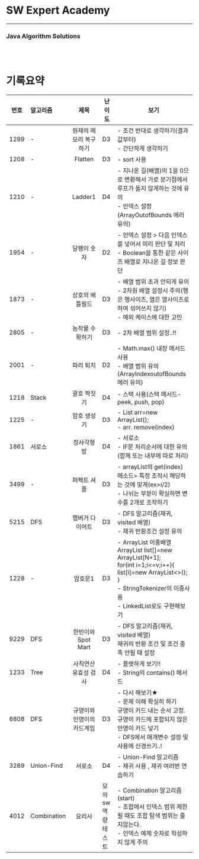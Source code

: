 # SW Expert Academy

----

### Java Algorithm Solutions

<br><br>

# 기록요약


| 번호 | 알고리즘    |            제목            | 난이도             | 보기                                                         |
| ---- | :---------- | :------------------------: | ------------------ | ------------------------------------------------------------ |
| 1289 | -           |   원재의 메모리 복구하기   | D3                 | - 조건 반대로 생각하기(결과값부터)<br />- 간단하게 생각하기  |
| 1208 | -           |          Flatten           | D3                 | - sort 사용                                                  |
| 1210 | -           |          Ladder1           | D4                 | - 지나온 길(배열)의 1을 0으로 변환해서 가로 분기점에서 루프가 돌지 않게하는 것에 유의<br />- 인덱스 설정(ArrayOutofBounds 에러 유의) |
| 1954 | -           |        달팽이 숫자         | D2                 | - 인덱스 설정 > 다음 인덱스를 넣어서 미리 판단 및 처리<br />- Boolean을 통한 같은 사이즈 배열로 지나온 길 정보 판단 |
| 1873 | -           |      상호의 배틀필드       | D3                 | - 배열 범위 초과 안되게 유의<br />- 2차원 배열 설정시 주의(행은 행사이즈, 열은 열사이즈로 하여 섞어쓰지 않기)<br />- 예외 케이스에 대한 고민 |
| 2805 | -           |      농작물 수확하기       | D3                 | - 2차 배열 범위 설정..!!                                     |
| 2001 | -           |         파리 퇴치          | D2                 | - Math.max() 내장 메서드 사용<br />- 배열 범위 유의(ArrayIndexoutofBounds 에러 유의) |
| 1218 | Stack       |        괄호 짝짓기         | D4                 | - 스택 사용(스택 메서드- peek, push, pop)                    |
| 1225 | -           |        암호 생성기         | D3                 | - List<Integer> arr=new ArrayList<Integer>();<br />- arr. remove(index) |
| 1861 | 서로소      |        정사각형 방         | D4                 | - 서로소<br />- IF문 처리순서에 대한 유의(함께 또는 내부에 따로 처리) |
| 3499 | -           |        퍼펙트 셔플         | D3                 | - arrayList의 get(index) 메소드> 특정 조작시 해당하는 것에 맞게(ex>i/2)<br />- 나뉘는 부분이 확실하면 변수를 2개로 조작하기 |
| 5215 | DFS         |      햄버거 다이어트       | D3                 | - DFS 알고리즘(재귀, visited 배열)<br />- 재귀 반환조건 설정 유의 |
| 1228 | -           |          암호문1           | D3                 | - ArrayList 이중배열 <br />   ArrayList<Node> list[]=new ArrayList[N+1];<br />   for(int i=1;i<=v;i++){<br />        list[i]=new ArrayList<>();<br />   }<br />- StringTokenizer의 이중사용<br />- LinkedList로도 구현해보기 |
| 9229 | DFS         |     한빈이와 Spot Mart     | D3                 | - DFS 알고리즘(재귀, visited 배열)<br />  재귀의 반환 조건 및 조건 충족 안될 때 설정 |
| 1233 | Tree        |    사칙연산 유효성 검사    | D4                 | - 플랫하게 보기!!<br />- String의 contains() 메서드          |
| 6808 | DFS         | 규영이와 인영이의 카드게임 | D3                 | - 다시 해보기★<br />- 문제 이해 확실히 하기<br />   규영이 카드 내는 순서 고정.<br />   규영이 카드에 포함되지 않은 안영이 카드 넣기<br />- DFS에서 매개변수 설정 및 사용에 신경쓰기..! |
| 3289 | Union-Find  |           서로소           | D4                 | - Union-Find 알고리즘<br />- 재귀 사용 , 재귀 여러번 연습하기 |
| 4012 | Combination |           요리사           | 모의 sw 역량테스트 | - Combination 알고리즘 (start)<br />- 조합에서 인덱스 범위 제한될 때도 조합 탐색 범위는 줄지않는다.<br />- 인덱스 예제 숫자로 작성하지 않게 주의 |

